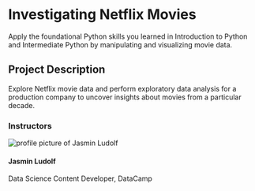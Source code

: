# Investigating Netflix Movies

Apply the foundational Python skills you learned in Introduction to Python and Intermediate Python by manipulating and visualizing movie data.

## Project Description

Explore Netflix movie data and perform exploratory data analysis for a production company to uncover insights about movies from a particular decade.



### Instructors

![profile picture of Jasmin Ludolf](https://assets.datacamp.com/authors/avatars/000/002/714/original/myprofilephoto.jpeg?1705586799)
#### Jasmin Ludolf
Data Science Content Developer, DataCamp
